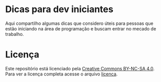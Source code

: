 # Dicas para dev iniciantes

Aqui compartilho algumas dicas que considero úteis para pessoas que
estão iniciando na área de programação e buscam entrar no mecado de
trabalho.

# Licença

Este repositório está licenciado pela [Creative Commons BY-NC-SA 4.0][cc-by-nc-sa-4].
Para ver a licença completa acesse o arquivo [licenca](./licenca).

[cc-by-nc-sa-4]: https://creativecommons.org/licenses/by-nc-sa/4.0/deed.pt_BR

